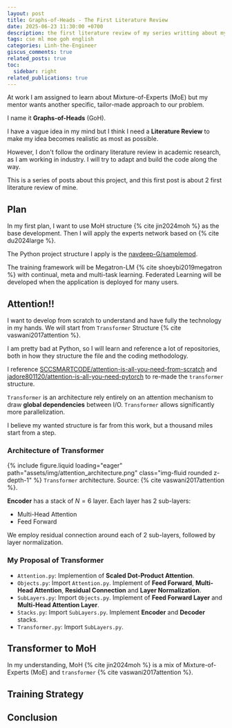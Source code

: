 ```yaml
---
layout: post
title: Graphs-of-Heads - The First Literature Review
date: 2025-06-23 11:30:00 +0700
description: the first literature review of my series writting about my work I called Heads of Neuron Networks
tags: cse ml moe goh english
categories: Linh-the-Engineer
giscus_comments: true
related_posts: true
toc:
  sidebar: right
related_publications: true
---
```


At work I am assigned to learn about Mixture-of-Experts (MoE) but my mentor wants another specific, tailor-made approach to our problem.

I name it **Graphs-of-Heads** (GoH).

I have a vague idea in my mind but I think I need a **Literature Review** to make my idea becomes realistic as most as possible.

However, I don't follow the ordinary literature review in academic research, as I am working in industry. I will try to adapt and build the code along the way.

This is a series of posts about this project, and this first post is about 2 first literature review of mine.

## Plan

In my first plan, I want to use MoH structure {% cite jin2024moh %} as the base development. Then I will apply the experts network based on {% cite du2024large %}.

The Python project structure I apply is the [navdeep-G/samplemod](https://github.com/navdeep-G/samplemod). 

The training framework will be Megatron-LM {% cite shoeybi2019megatron %} with continual, meta and multi-task learning. Federated Learning will be developed when the application is deployed for many users.

## Attention!!

I want to develop from scratch to understand and have fully the technology in my hands. We will start from `Transformer` Structure {% cite vaswani2017attention %}.

I am pretty bad at Python, so I will learn and reference a lot of repositories, both in how they structure the file and the coding methodology.

I reference [SCCSMARTCODE/attention-is-all-you-need-from-scratch](https://github.com/SCCSMARTCODE/attention-is-all-you-need-from-scratch) and [jadore801120/attention-is-all-you-need-pytorch](https://github.com/jadore801120/attention-is-all-you-need-pytorch) to re-made the `transformer` structure.

`Transformer` is an architecture rely entirely on an attention mechanism to draw **global dependencies** between I/O. `Transformer` allows significantly more parallelization.

I believe my wanted structure is far from this work, but a thousand miles start from a step.

### Architecture of Transformer

{% include figure.liquid loading="eager" path="assets/img/attention_architecture.png" class="img-fluid rounded z-depth-1" %}
`Transformer` architecture. Source: {% cite vaswani2017attention %}.

**Encoder** has a stack of $N=6$ layer. Each layer has 2 sub-layers:

- Multi-Head Attention
- Feed Forward

We employ residual connection around each of 2 sub-layers, followed by layer normalization.

### My Proposal of Transformer

- `Attention.py`: Implemention of **Scaled Dot-Product Attention**.
- `Objects.py`: Import `Attention.py`. Implement of **Feed Forward**, **Multi-Head Attention**, **Residual Connection** and **Layer Normalization**.
- `SubLayers.py`: Import `Objects.py`. Implement of **Feed Forward Layer** and **Multi-Head Attention Layer**.
- `Stacks.py`: Import `SubLayers.py`. Implement **Encoder** and **Decoder** stacks.
- `Transformer.py`: Import `SubLayers.py`. 

## Transformer to MoH

In my understanding, MoH {% cite jin2024moh %} is a mix of Mixture-of-Experts (MoE) and `transformer` {% cite vaswani2017attention %}. 

## Training Strategy

## Conclusion
